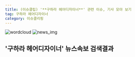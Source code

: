 ```yaml
---
title: (이슈클립) '**구하라 헤어디자이너**' 관련 이슈, 기사 모아 보기
tag: 구하라 헤어디자이너
category: 이슈클리핑
---
```

![wordcloud](https://s3.ap-northeast-2.amazonaws.com/lyrics101-wordcloud/2018-09-14-1536914174.png)
![news_img](https://user-images.githubusercontent.com/42597476/44507050-1206f400-a6e4-11e8-8d98-7ffbfebb353f.png)
## **'**구하라 헤어디자이너**'** 뉴스속보 검색결과

